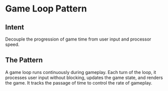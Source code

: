# Game Loop Pattern 

## Intent 

Decouple the progression of game time from user input and processor speed.




## The Pattern 

A game loop runs continuously during gameplay. Each turn of the loop, it processes user input without blocking, updates the game state, and renders the game. It tracks the passage of time to control the rate of gameplay.


